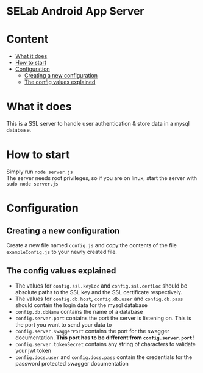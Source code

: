 # SELab Android App Server

# Content
- <a href="#what">What it does</a>
- <a href="#howTo">How to start</a>
- <a href="#config">Configuration</a>
    - <a href="#newConfig">Creating a new configuration</a>
    - <a href="#configValues">The config values explained</a>
# What it does<br id="what">
This is a SSL server to handle user authentication & store data in a mysql database.

# How to start<br id="howTo">
Simply run `node server.js`<br>
The server needs root privileges, so if you are on linux, start the server with `sudo node server.js`

# Configuration<br id="config">
## Creating a new configuration<br id="newConfig">
Create a new file named `config.js` and copy the contents of the file `exampleConfig.js` to your newly created file.
## The config values explained<br id="configValues">
- The values for `config.ssl.keyLoc` and `config.ssl.certLoc` should be absolute paths to the SSL key and the SSL certificate respectively.
- The values for `config.db.host`, `config.db.user` and `config.db.pass` should contain the login data for the mysql database
- `config.db.dbName` contains the name of a database
- `config.server.port` contains the port the server is listening on. This is the port you want to send your data to
- `config.server.swaggerPort` contains the port for the swagger documentation. <b>This port has to be different from `config.server.port`!</b>
- `config.server.tokenSecret` contains any string of characters to validate your jwt token
- `config.docs.user` and `config.docs.pass` contain the credentials for the password protected swagger documentation